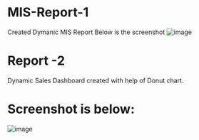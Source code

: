 # MIS-Report-1
Created Dymanic MIS Report
Below is the screenshot
![image](https://github.com/jishankha/MIS-Report-1/assets/43133602/ebbaa916-865c-49bf-be31-550d736d45ff)

# Report -2
Dynamic Sales Dashboard created with help of Donut chart.

# Screenshot is below: 
![image](https://github.com/jishankha/MIS-Report-1/assets/43133602/dd0f9a3b-30a1-4014-881b-bb509a45dfe5)
